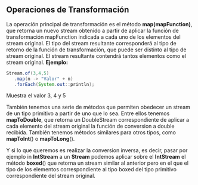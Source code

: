## Operaciones de Transformación

La operación principal de transformación  es el método **map(mapFunction)**, que retorna un nuevo stream obtenido a partir de aplicar la función de transformación mapFunction indicada a cada uno de los elementos del stream original. El tipo del stream resultante corresponderá al tipo de retorno de la función de transformación, que puede ser distinto al tipo de stream original. El stream resultante contendrá tantos elementos como el stream original.
 **Ejemplo:**
 ```java
Stream.of(3,4,5)
    .map(n -> "Valor" + n)
    .forEach(System.out::println);
```

Muestra el valor 3, 4 y 5

También tenemos una serie de métodos que permiten obedecer un stream de un tipo primitivo a partir de uno que lo sea. Entre ellos tenemos **mapToDouble**, que retorna un DoubleStream correspondiente de aplicar a cada elemento del stream original la función de conversion a double recibida. También tenemos métodos similares para otros tipos, como **mapToInt**() o **mapToLong**().

Y si lo que queremos es realizar la conversion inversa, es decir, pasar por ejemplo in **IntStream** a un **Stream<Integer>** podemos aplicar sobre el **IntStream** el método **boxed**() que retorna un stream similar al anterior pero en el que el tipo de los elementos correspondiente al tipo boxed del tipo primitivo correspondiente del stream original.